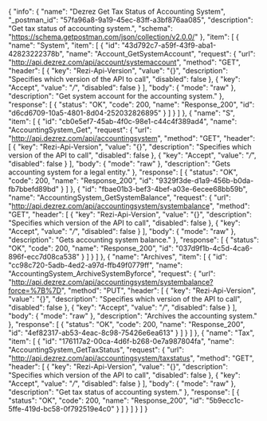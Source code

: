 {
  "info": {
    "name": "Dezrez Get Tax Status of Accounting System",
    "_postman_id": "57fa96a8-9a19-45ec-83ff-a3bf876aa085",
    "description": "Get tax status of accounting system.",
    "schema": "https://schema.getpostman.com/json/collection/v2.0.0/"
  },
  "item": [
    {
      "name": "System",
      "item": [
        {
          "id": "43d792c7-a59f-43f9-aba1-42823222378b",
          "name": "Account_GetSystemAccount",
          "request": {
            "url": "http://api.dezrez.com/api/account/systemaccount",
            "method": "GET",
            "header": [
              {
                "key": "Rezi-Api-Version",
                "value": "{}",
                "description": "Specifies which version of the API to call",
                "disabled": false
              },
              {
                "key": "Accept",
                "value": "*/*",
                "disabled": false
              }
            ],
            "body": {
              "mode": "raw"
            },
            "description": "Get system account for the accounting system."
          },
          "response": [
            {
              "status": "OK",
              "code": 200,
              "name": "Response_200",
              "id": "d6cd6709-10a5-4801-8d04-252032826895"
            }
          ]
        }
      ]
    },
    {
      "name": "S",
      "item": [
        {
          "id": "cb0e5ef7-45ab-4f0c-98e1-c44c4f389ad4",
          "name": "AccountingSystem_Get",
          "request": {
            "url": "http://api.dezrez.com/api/accountingsystem",
            "method": "GET",
            "header": [
              {
                "key": "Rezi-Api-Version",
                "value": "{}",
                "description": "Specifies which version of the API to call",
                "disabled": false
              },
              {
                "key": "Accept",
                "value": "*/*",
                "disabled": false
              }
            ],
            "body": {
              "mode": "raw"
            },
            "description": "Gets accounting system for a legal entity."
          },
          "response": [
            {
              "status": "OK",
              "code": 200,
              "name": "Response_200",
              "id": "9329f3de-d1a9-456b-b0da-fb7bbefd89bd"
            }
          ]
        },
        {
          "id": "fbae01b3-bef3-4bef-a03e-6ecee68bb59b",
          "name": "AccountingSystem_GetSystemBalance",
          "request": {
            "url": "http://api.dezrez.com/api/accountingsystem/systembalance",
            "method": "GET",
            "header": [
              {
                "key": "Rezi-Api-Version",
                "value": "{}",
                "description": "Specifies which version of the API to call",
                "disabled": false
              },
              {
                "key": "Accept",
                "value": "*/*",
                "disabled": false
              }
            ],
            "body": {
              "mode": "raw"
            },
            "description": "Gets accounting system balance."
          },
          "response": [
            {
              "status": "OK",
              "code": 200,
              "name": "Response_200",
              "id": "037d9f1b-4c5d-4ca6-896f-ecc7d08ca538"
            }
          ]
        }
      ]
    },
    {
      "name": "Archives",
      "item": [
        {
          "id": "cc98c720-5adb-4ed2-a97d-ffb49f0779ff",
          "name": "AccountingSystem_ArchiveSystemByforce",
          "request": {
            "url": "http://api.dezrez.com/api/accountingsystem/systembalance?force=%7B%7D",
            "method": "PUT",
            "header": [
              {
                "key": "Rezi-Api-Version",
                "value": "{}",
                "description": "Specifies which version of the API to call",
                "disabled": false
              },
              {
                "key": "Accept",
                "value": "*/*",
                "disabled": false
              }
            ],
            "body": {
              "mode": "raw"
            },
            "description": "Archives the accounting system."
          },
          "response": [
            {
              "status": "OK",
              "code": 200,
              "name": "Response_200",
              "id": "4ef82317-ab53-4eac-8c98-75426e6ea613"
            }
          ]
        }
      ]
    },
    {
      "name": "Tax",
      "item": [
        {
          "id": "176117a2-00ca-4d6f-b268-0e7a987804fa",
          "name": "AccountingSystem_GetTaxStatus",
          "request": {
            "url": "http://api.dezrez.com/api/accountingsystem/taxstatus",
            "method": "GET",
            "header": [
              {
                "key": "Rezi-Api-Version",
                "value": "{}",
                "description": "Specifies which version of the API to call",
                "disabled": false
              },
              {
                "key": "Accept",
                "value": "*/*",
                "disabled": false
              }
            ],
            "body": {
              "mode": "raw"
            },
            "description": "Get tax status of accounting system."
          },
          "response": [
            {
              "status": "OK",
              "code": 200,
              "name": "Response_200",
              "id": "5b9ecc1c-5ffe-419d-bc58-0f792519e4c0"
            }
          ]
        }
      ]
    }
  ]
}